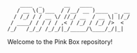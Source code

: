 ```
    ____  _       __   ____            
   / __ \(_)___  / /__/ __ )____  _  __
  / /_/ / / __ \/ //_/ __  / __ \| |/_/
 / ____/ / / / / ,< / /_/ / /_/ />  <  
/_/   /_/_/ /_/_/|_/_____/\____/_/|_|  

```

Welcome to the Pink Box repository!
